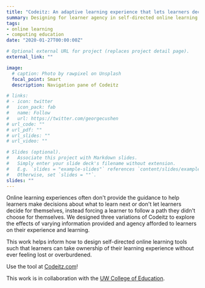 ```yaml
---
title: "Codeitz: An adaptive learning experience that lets learners decide"
summary: Designing for learner agency in self-directed online learning experiences
tags:
- online learning
- computing education
date: "2020-01-27T00:00:00Z"

# Optional external URL for project (replaces project detail page).
external_link: ""

image:
  # caption: Photo by rawpixel on Unsplash
  focal_point: Smart
  description: Navigation pane of Codeitz

# links:
# - icon: twitter
#   icon_pack: fab
#   name: Follow
#   url: https://twitter.com/georgecushen
# url_code: ""
# url_pdf: ""
# url_slides: ""
# url_video: ""

# Slides (optional).
#   Associate this project with Markdown slides.
#   Simply enter your slide deck's filename without extension.
#   E.g. `slides = "example-slides"` references `content/slides/example-slides.md`.
#   Otherwise, set `slides = ""`.
slides: ""
---
```


Online learning experiences often don't provide the guidance to help learners make decisions about what to learn next or don't let learners decide for themselves, instead forcing a learner to follow a path they didn't choose for themselves. We designed three variations of Codeitz to explore the effects of varying information provided and agency afforded to learners on their experience and learning.

This work helps inform how to design self-directed online learning tools such that learners can take ownership of their learning experience without ever feeling lost or overburdened.

Use the tool at [Codeitz.com](https://codeitz.com)!

This work is in collaboration with the [UW College of Education](https://education.uw.edu/).